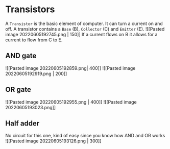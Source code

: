 # Transistors
A `Transistor` is the basic element of computer. It can turn a current on and off.
A transistor contains a `Base` (B), `Collector` (C) and `Emitter` (E).
![[Pasted image 20220605192745.png | 150]]
If a current flows on B it allows for a current to flow from C to E.

## AND gate
![[Pasted image 20220605192859.png| 400]]
![[Pasted image 20220605192919.png | 200]]

## OR gate
![[Pasted image 20220605192955.png | 400]]
![[Pasted image 20220605193023.png]]

## Half adder
No circuit for this one, kind of easy since you know how AND and OR works
![[Pasted image 20220605193126.png | 300]]
